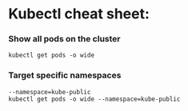 
# Kubectl cheat sheet:

### Show all pods on the cluster
    kubectl get pods -o wide

### Target specific namespaces
    --namespace=kube-public
    kubectl get pods -o wide --namespace=kube-public